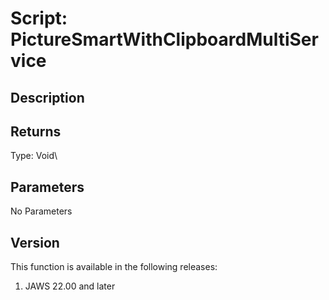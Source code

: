 # Script: PictureSmartWithClipboardMultiService

## Description

## Returns

Type: Void\

## Parameters

No Parameters

## Version

This function is available in the following releases:

1.  JAWS 22.00 and later
